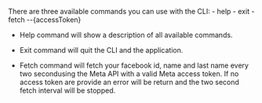 There are three available commands you can use with the CLI:
    - help
    - exit
    - fetch --{accessToken}

- Help command will show a description of all available commands.

- Exit command will quit the CLI and the application.

- Fetch command will fetch your facebook id, name and last name every two secondusing the Meta API with a valid Meta access token. If
  no access token are provide an error will be return and the two second fetch interval will be stopped.